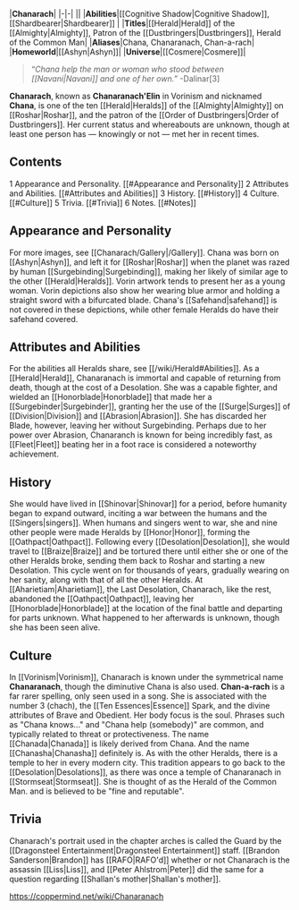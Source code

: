 |**Chanarach**|
|-|-|
||
|**Abilities**|[[Cognitive Shadow\|Cognitive Shadow]], [[Shardbearer\|Shardbearer]] |
|**Titles**|[[Herald\|Herald]] of the [[Almighty\|Almighty]], Patron of the [[Dustbringers\|Dustbringers]], Herald of the Common Man|
|**Aliases**|Chana, Chanaranach, Chan-a-rach|
|**Homeworld**|[[Ashyn\|Ashyn]]|
|**Universe**|[[Cosmere\|Cosmere]]|

>“*Chana help the man or woman who stood between [[Navani\|Navani]] and one of her own.*”
\-Dalinar[3]


**Chanarach**, known as **Chanaranach'Elin** in Vorinism and nicknamed **Chana**, is one of the ten [[Herald\|Heralds]] of the [[Almighty\|Almighty]] on [[Roshar\|Roshar]], and the patron of the [[Order of Dustbringers\|Order of Dustbringers]]. Her current status and whereabouts are unknown, though at least one person has — knowingly or not — met her in recent times.

## Contents

1 Appearance and Personality. [[#Appearance and Personality]] 
2 Attributes and Abilities. [[#Attributes and Abilities]] 
3 History. [[#History]] 
4 Culture. [[#Culture]] 
5 Trivia. [[#Trivia]] 
6 Notes. [[#Notes]] 


## Appearance and Personality
 
For more images, see [[Chanarach/Gallery\|/Gallery]].
Chana was born on [[Ashyn\|Ashyn]], and left it for [[Roshar\|Roshar]] when the planet was razed by human [[Surgebinding\|Surgebinding]], making her likely of similar age to the other [[Herald\|Heralds]]. Vorin artwork tends to present her as a young woman. Vorin depictions also show her wearing blue armor and holding a straight sword with a bifurcated blade. Chana's [[Safehand\|safehand]] is not covered in these depictions, while other female Heralds do have their safehand covered.

## Attributes and Abilities
 
For the abilities all Heralds share, see [[/wiki/Herald#Abilities]].
As a [[Herald\|Herald]], Chanaranach is immortal and capable of returning from death, though at the cost of a Desolation. She was a capable fighter, and wielded an [[Honorblade\|Honorblade]] that made her a [[Surgebinder\|Surgebinder]], granting her the use of the [[Surge\|Surges]] of [[Division\|Division]] and [[Abrasion\|Abrasion]]. She has discarded her Blade, however, leaving her without Surgebinding.
Perhaps due to her power over Abrasion, Chanaranch is known for being incredibly fast, as [[Fleet\|Fleet]] beating her in a foot race is considered a noteworthy achievement.

## History
She would have lived in [[Shinovar\|Shinovar]] for a period, before humanity began to expand outward, inciting a war between the humans and the [[Singers\|singers]].
When humans and singers went to war, she and nine other people were made Heralds by [[Honor\|Honor]], forming the [[Oathpact\|Oathpact]]. Following every [[Desolation\|Desolation]], she would travel to [[Braize\|Braize]] and be tortured there until either she or one of the other Heralds broke, sending them back to Roshar and starting a new Desolation. This cycle went on for thousands of years, gradually wearing on her sanity, along with that of all the other Heralds.
At [[Aharietiam\|Aharietiam]], the Last Desolation, Chanarach, like the rest, abandoned the [[Oathpact\|Oathpact]], leaving her [[Honorblade\|Honorblade]] at the location of the final battle and departing for parts unknown. What happened to her afterwards is unknown, though she has been seen alive.

## Culture
 
In [[Vorinism\|Vorinism]], Chanarach is known under the symmetrical name **Chanaranach**, though the diminutive Chana is also used. **Chan-a-rach** is a far rarer spelling, only seen used in a song. She is associated with the number 3 (chach), the [[Ten Essences\|Essence]] Spark, and the divine attributes of Brave and Obedient. Her body focus is the soul. Phrases such as "Chana knows..." and "Chana help (somebody)" are common, and typically related to threat or protectiveness. The name [[Chanada\|Chanada]] is likely derived from Chana. And the name [[Chanasha\|Chanasha]] definitely is.
As with the other Heralds, there is a temple to her in every modern city. This tradition appears to go back to the [[Desolation\|Desolations]], as there was once a temple of Chanaranach in [[Stormseat\|Stormseat]].
She is thought of as the Herald of the Common Man. and is believed to be "fine and reputable".

## Trivia
Chanarach's portrait used in the chapter arches is called the Guard by the [[Dragonsteel Entertainment\|Dragonsteel Entertainment]] staff.
[[Brandon Sanderson\|Brandon]] has [[RAFO\|RAFO'd]] whether or not Chanarach is the assassin [[Liss\|Liss]], and [[Peter Ahlstrom\|Peter]] did the same for a question regarding [[Shallan's mother\|Shallan's mother]].


https://coppermind.net/wiki/Chanaranach